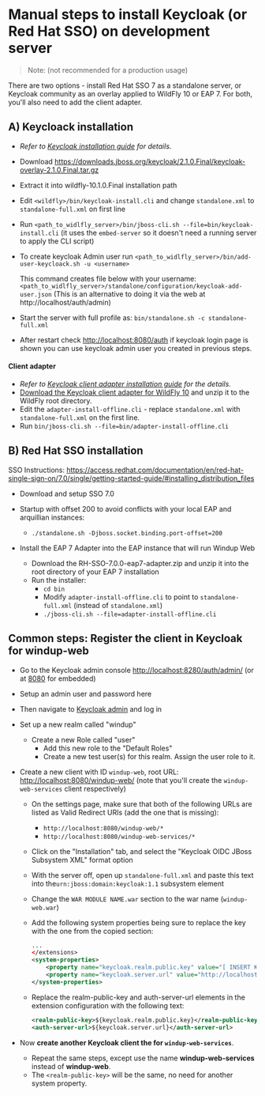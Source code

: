 # Manual steps to install Keycloak (or Red Hat SSO) on development server

> Note: (not recommended for a production usage)

There are two options - install Red Hat SSO 7 as a standalone server, or Keycloak community as an overlay applied to WildFly 10 or EAP 7. For both, you'll also need to add the client adapter.

## A) Keycloack installation
* _Refer to [Keycloak installation guide](https://keycloak.gitbooks.io/server-installation-and-configuration/content/v/2.2/topics/installation.html) for details._

* Download https://downloads.jboss.org/keycloak/2.1.0.Final/keycloak-overlay-2.1.0.Final.tar.gz

* Extract it into wildfly-10.1.0.Final installation path

* Edit  `<wildfly>/bin/keycloak-install.cli` and change `standalone.xml` to `standalone-full.xml` on first line
* Run  `<path_to_widlfly_server>/bin/jboss-cli.sh --file=bin/keycloak-install.cli` (it uses the `embed-server` so it doesn't need a running server to apply the CLI script)
* To create keycloak Admin user run  `<path_to_widlfly_server>/bin/add-user-keycloack.sh -u <username>`

	This command creates file below with your username:
	`<path_to_widlfly_server>/standalone/configuration/keycloak-add-user.json`
	(This is an alternative to doing it via the web at http://localhost/auth/admin)

* Start the server with full profile as: `bin/standalone.sh -c standalone-full.xml`
* After restart check <http://localhost:8080/auth> if keycloak login page is shown you can use keycloak admin user you created in previous steps.

#### Client adapter
* _Refer to [Keycloak client adapter installation guide](https://keycloak.gitbooks.io/getting-started-tutorials/content/topics/secure-jboss-app/install-client-adapter.html) for the details._
* [Download the Keycloak client adapter for WildFly 10](http://www.keycloak.org/downloads.html) and unzip
  it to the WildFly root directory.
* Edit the `adapter-install-offline.cli` - replace `standalone.xml` with `standalone-full.xml` on the first line.
* Run `bin/jboss-cli.sh --file=bin/adapter-install-offline.cli`


## B) Red Hat SSO installation

SSO Instructions:
https://access.redhat.com/documentation/en/red-hat-single-sign-on/7.0/single/getting-started-guide/#installing_distribution_files

 * Download and setup SSO 7.0
 * Startup with offset 200 to avoid conflicts with your local EAP and arquillian instances:
   * `./standalone.sh -Djboss.socket.binding.port-offset=200`

 * Install the EAP 7 Adapter into the EAP instance that will run Windup Web
   * Download the RH-SSO-7.0.0-eap7-adapter.zip and unzip it into the root directory of your EAP 7 installation
   * Run the installer: 
     * `cd bin`
     * Modify `adapter-install-offline.cli` to point to `standalone-full.xml` (instead of `standalone.xml`)
     * `./jboss-cli.sh --file=adapter-install-offline.cli`
      


##  Common steps: Register the client in Keycloak for windup-web

* Go to the Keycloak admin console [http://localhost:8280/auth/admin/](http://localhost:8280/auth/admin/) (or at [8080](http://localhost:8080/auth/admin/) for embedded)
* Setup an admin user and password here
* Then navigate to [Keycloak admin](http://localhost:8280/auth/admin/) and log in
* Set up a new realm called "windup"
  * Create a new Role called "user"
    * Add this new role to the "Default Roles"
    * Create a new test user(s) for this realm. Assign the user role to it.

* Create a new client with ID `windup-web`, root URL: [http://localhost:8080/windup-web/](http://localhost:8080/windup-web/) (note that you'll create the `windup-web-services` client respectively)
    * On the settings page, make sure that both of the following URLs are listed as Valid Redirect URIs (add the one that is missing):
      * `http://localhost:8080/windup-web/*`
      * `http://localhost:8080/windup-web-services/*`
  
    * Click on the "Installation" tab, and select the "Keycloak OIDC JBoss Subsystem XML" format option
    * With the server off, open up `standalone-full.xml` and paste this text into the`urn:jboss:domain:keycloak:1.1` subsystem element
    * Change the `WAR MODULE NAME.war` section to the war name (`windup-web.war`)
  * Add the following system properties being sure to replace the key with the one from the copied section:
  
      ```xml
      ...
      </extensions>
      <system-properties>
          <property name="keycloak.realm.public.key" value="[ INSERT KEY HERE ]"/>
          <property name="keycloak.server.url" value="http://localhost:8280/auth"/>
      </system-properties>
      ```

  * Replace the realm-public-key and auth-server-url elements in the extension configuration with the following text:
    
      ```xml
      <realm-public-key>${keycloak.realm.public.key}</realm-public-key>
      <auth-server-url>${keycloak.server.url}</auth-server-url>
      ```

* Now **create another Keycloak client the  for `windup-web-services`**.
  * Repeat the same steps, except use the name **windup-web-services** instead of **windup-web**.
  * The `<realm-public-key>` will be the same, no need for another system property.


